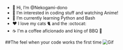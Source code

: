 - 👋 Hi, I’m @Nekogami-dono
- 👀 I’m interested in coding stuff and watching Anime!
- 🌱 I’m currently learning Python and Bash
- :heart: I love my cats :cat2: and the :octocat:
- :coffee: I'm a coffee aficionado and king of BBQ 🥩

##The feel when your code works the first time 
![Gif](babygit.gif)



<!---
Nekogami-dono/Nekogami-dono is a ✨ special ✨ repository because its `README.md` (this file) appears on your GitHub profile.
You can click the Preview link to take a look at your changes.
--->
